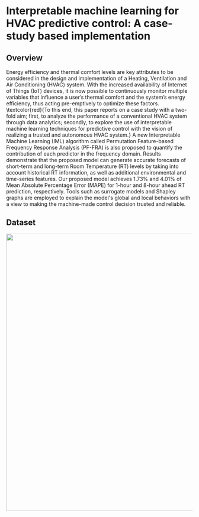 # Interpretable machine learning for HVAC predictive control: A case-study based implementation

## Overview

Energy efficiency and thermal comfort levels are key attributes to be considered in the design and implementation of a Heating, Ventilation and Air Conditioning (HVAC) system. With the increased availability of Internet of Things (IoT) devices, it is now possible to continuously monitor multiple variables that influence a user’s thermal comfort and the system’s energy efficiency, thus acting pre-emptively to optimize these factors. \textcolor{red}{To this end, this paper reports on a case study with a two-fold aim; first, to analyze the performance of a conventional HVAC system through data analytics; secondly, to explore the use of interpretable machine learning techniques for predictive control with the vision of realizing a trusted and autonomous HVAC system.} A new Interpretable Machine Learning (IML) algorithm called Permutation Feature-based Frequency Response Analysis (PF-FRA) is also proposed to quantify the contribution of each predictor in the frequency domain. Results demonstrate that the proposed model can generate accurate forecasts of short-term and long-term Room Temperature (RT) levels by taking into account historical RT information, as well as additional environmental and time-series features. Our proposed model achieves 1.73\% and 4.01\% of Mean Absolute Percentage Error (MAPE) for 1-hour and 8-hour ahead RT prediction, respectively. Tools such as surrogate models and Shapley graphs are employed to explain the model's global and local behaviors with a view to making the machine-made control decision trusted and reliable.

## Dataset

<div align=center><img src=https://github.com/JianqiaoMao/Interpretable-machine-learning-for-HVAC-predictive-control/blob/main/figures/table_dataset_description.png width=750 /></div>
